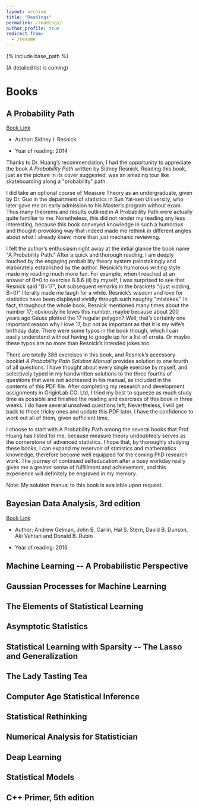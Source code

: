 ```yaml
---
layout: archive
title: "Readings"
permalink: /readings/
author_profile: true
redirect_from:
  - /resume
---
```


{% include base_path %}

(A detailed list is coming)

Books
======

## A Probability Path
[Book Link](http://www.springer.com/us/book/9780817684082)

* Author: Sidney I. Resnick

* Year of reading: 2014

Thanks to Dr. Huang’s recommendation, I had the opportunity to appreciate the book *A Probability Path* written by Sidney Resnick. Reading this book, just as the picture in its cover suggested, was an amazing tour like skateboarding along a "probability" path.

I did take an optional course of Measure Theory as an undergraduate, given by Dr. Guo in the department of statistics in Sun Yat-sen University, who later gave me an early admission to his Master’s program without exam. Thus many theorems and results outlined in A Probability Path were actually quite familiar to me. Nonetheless, this did not render my reading any less interesting, because this book conveyed knowledge in such a humorous and thought-provoking way that indeed made me rethink in different angles about what I already knew, more than just mechanic reviewing.

I felt the author’s enthusiasm right away at the initial glance the book name "A Probability Path." After a quick and thorough reading, I am deeply touched by the engaging probability theory system painstakingly and elaborately established by the author. Resnick’s humorous writing style made my reading much more fun. For example, when I reached at an answer of B=0 to exercise 8.8.6 (ii) by myself, I was surprised to see that Resnick said "B=17", but subsequent remarks in the brackets "(just kidding, B=0)" literally made me laugh for a while. Resnick’s wisdom and love for statistics have been displayed vividly through such naughty "mistakes." In fact, throughout the whole book, Resnick mentioned many times about the number 17; obviously he loves this number, maybe because about 200 years ago Gauss plotted the 17 regular polygon? Well, that’s certainly one important reason why I love 17, but not as important as that it is my wife’s birthday date. There were some typos in the book though, which I can easily understand without having to google up for a list of errata. Or maybe these typos are no more than Resnick’s intended jokes too.

There are totally 386 exercises in this book, and Resnick’s accessory booklet *A Probability Path Solution Manual* provides solution to one fourth of all questions. I have thought about every single exercise by myself, and selectively typed in my handwritten solutions to the three fourths of questions that were not addressed in his manual, as included in the contents of this PDF file. After completing my research and development assignments in OriginLab CO. Ltd, I tried my best to squeeze as much study time as possible and finished the reading and exercises of this book in three weeks. I do have several unsolved questions left; Nevertheless, I will get back to those tricky ones and update this PDF later. I have the confidence to work out all of them, given sufficient time.

I choose to start with A Probability Path among the several books that Prof. Huang has listed for me, because measure theory undoubtedly serves as the cornerstone of advanced statistics. I hope that, by thoroughly studying these books, I can expand my reservoir of statistics and mathematics knowledge, therefore become well equipped for the coming PhD research work. The journey of continued selfeducation after a busy workday really gives me a greater sense of fulfillment and achievement, and this experience will definitely be engraved in my memory.

Note: My solution manual to this book is available upon request.

## Bayesian Data Analysis, 3rd edition
[Book Link](http://www.stat.columbia.edu/~gelman/book/)

* Author: Andrew Gelman, John B. Carlin, Hal S. Stern, David B. Dunson, Aki Vehtari and Donald B. Rubin

* Year of reading: 2016

## Machine Learning -- A Probabilistic Perspective

## Gaussian Processes for Machine Learning

## The Elements of Statistical Learning 

## Asymptotic Statistics 

## Statistical Learning with Sparsity -- The Lasso and Generalization 

## The Lady Tasting Tea 

## Computer Age Statistical Inference 

## Statistical Rethinking

## Numerical Analysis for Statistician

## Deap Learning 

## Statistical Models 

## C++ Primer, 5th edition




